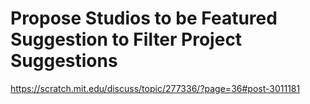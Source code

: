 # Propose Studios to be Featured Suggestion to Filter Project Suggestions
https://scratch.mit.edu/discuss/topic/277336/?page=36#post-3011181 

